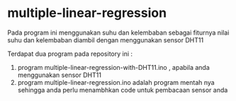 # multiple-linear-regression

Pada program ini menggunakan suhu dan kelembaban sebagai fiturnya
nilai suhu dan kelembaban diambil dengan menggunakan sensor DHT11

Terdapat dua program pada repository ini :
  1. program multiple-linear-regression-with-DHT11.ino , apabila anda menggunakan sensor DHT11
  2. program multiple-linear-regression.ino adalah program mentah nya sehingga anda perlu menambhkan code untuk pembacaan sensor anda
